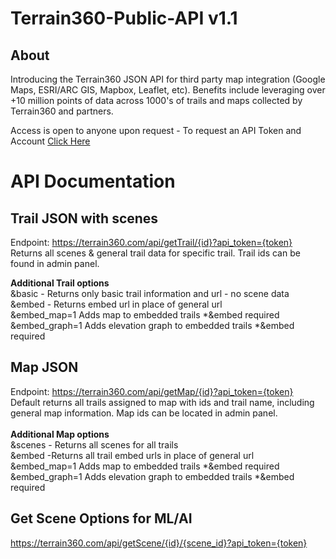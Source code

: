 # Terrain360-Public-API v1.1
## About

Introducing the Terrain360 JSON API for third party map integration (Google Maps, ESRI/ARC GIS, Mapbox, Leaflet, etc). 
Benefits include leveraging over +10 million points of data across 1000's of trails and maps collected by Terrain360 and partners. 

Access is open to anyone upon request - To request an API Token and Account [Click Here](https://www.terrain360.com/about#contact)

# API Documentation
## Trail JSON with scenes 

Endpoint: https://terrain360.com/api/getTrail/{id}?api_token={token} <br/>
Returns all scenes & general trail data for specific trail. Trail ids can be found in admin panel. 

**Additional Trail options**
 <br/>
&basic  - Returns only basic trail information and url - no scene data
 <br/>
&embed - Returns embed url in place of general url
 <br/>
&embed_map=1 Adds map to embedded trails *&embed required
 <br/>
&embed_graph=1 Adds elevation graph to embedded trails *&embed required

## Map JSON 

Endpoint: https://terrain360.com/api/getMap/{id}?api_token={token} <br/>
 Default returns all trails assigned to map with ids and trail name, including general map information.
 Map ids can be located in admin panel. 
 <br/> <br/>
 **Additional Map options**
 <br/>
 &scenes - Returns all scenes for all trails 
 <br/>
 &embed -Returns all trail embed urls in place of general url
 <br/>
 &embed_map=1 Adds map to embedded trails  *&embed required
 <br/>
 &embed_graph=1 Adds elevation graph to embedded trails *&embed required
 
 ## Get Scene Options for ML/AI 
 https://terrain360.com/api/getScene/{id}/{scene_id}?api_token={token}
 

 


